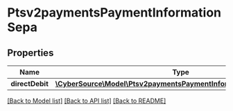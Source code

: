 # Ptsv2paymentsPaymentInformationSepa

## Properties
Name | Type | Description | Notes
------------ | ------------- | ------------- | -------------
**directDebit** | [**\CyberSource\Model\Ptsv2paymentsPaymentInformationSepaDirectDebit**](Ptsv2paymentsPaymentInformationSepaDirectDebit.md) |  | [optional] 

[[Back to Model list]](../README.md#documentation-for-models) [[Back to API list]](../README.md#documentation-for-api-endpoints) [[Back to README]](../README.md)


